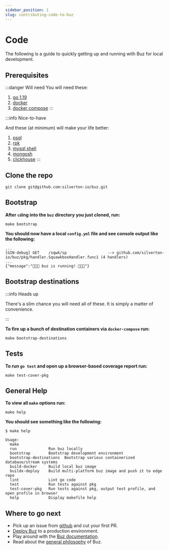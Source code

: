 ```yaml
---
sidebar_position: 1
slug: contributing-code-to-buz
---
```


# Code

The following is a guide to quickly getting up and running with Buz for local development.

## Prerequisites

:::danger Will need
You will need these:

1. [go 1.19](https://go.dev/blog/go1.19)
2. [docker](https://docs.docker.com/get-docker/)
3. [docker compose](https://docs.docker.com/compose/)
:::


:::info Nice-to-have

And these (at minimum) will make your life better:

1. [psql](https://www.postgresql.org/docs/current/app-psql.html)
2. [rpk](https://docs.redpanda.com/docs/quickstart/)
3. [mysql shell](https://dev.mysql.com/doc/mysql-shell/8.0/en/mysql-shell-install.html)
4. [mongosh](https://www.mongodb.com/docs/mongodb-shell/)
5. [clickhouse](https://clickhouse.com/docs/en/getting-started/install)
:::



## Clone the repo

    git clone git@github.com:silverton-io/buz.git


## Bootstrap


**After `cd`ing into the `buz` directory you just cloned, run:**

    make bootstrap

**You should now have a local `config.yml` file and see console output like the following:**

```
...
[GIN-debug] GET    /sqwk/sp                  --> github.com/silverton-io/buz/pkg/handler.SquawkboxHandler.func1 (4 handlers)
...
{"message":"🐝🐝🐝 buz is running! 🐝🐝🐝"}
```


## Bootstrap destinations

:::info Heads up

There's a slim chance you will need all of these. It is simply a matter of convenience.

:::


**To fire up a bunch of destination containers via `docker-compose` run:**

    make bootstrap-destinations


## Tests

**To run `go test` and open up a browser-based coverage report run:**

    make test-cover-pkg


## General Help

**To view all `make` options run:**

    make help

**You should see something like the following:**

```
$ make help

Usage:
  make
  run              Run buz locally
  bootstrap        Bootstrap development environment
  bootstrap-destinations  Bootstrap various containerized database/stream systems
  build-docker     Build local buz image
  buildx-deploy    Build multi-platform buz image and push it to edge repo
  lint             Lint go code
  test             Run tests against pkg
  test-cover-pkg   Run tests against pkg, output test profile, and open profile in browser
  help             Display makefile help
```

## Where to go next

- Pick up an issue from [github](https://github.com/silverton-io/buz/issues) and cut your first PR.
- [Deploy Buz](/production-deployment/gcp/console) to a production environment.
- Play around with the [Buz documentation](/developing/documentation-site).
- Read about the [general philosophy](/introduction/philosophy) of Buz.
